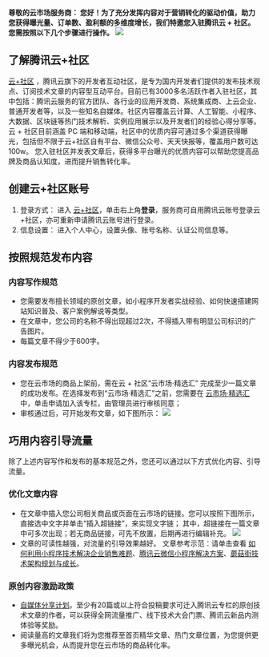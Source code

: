 **尊敬的云市场服务商：
您好！为了充分发挥内容对于营销转化的驱动价值，助力您获得曝光量、订单数、盈利额的多维度增长，我们特邀您入驻腾讯云 + 社区。您需按照以下几个步骤进行操作。**
![](https://main.qcloudimg.com/raw/cc35e99de959a87a8e3fc8e314e8591e.png)


## 了解腾讯云+社区
[云+社区](https://cloud.tencent.com/developer/) ，腾讯云旗下的开发者互动社区，是专为国内开发者们提供的发布技术观点、订阅技术文章的内容型互动平台。目前已有3000多名活跃作者入驻社区，其中包括：腾讯云服务的官方团队、各行业的应用开发商、系统集成商、上云企业、普通开发者等，以及一些知名自媒体。社区内容覆盖云计算、人工智能、小程序、大数据、区块链等热门技术解析、实例应用展示以及开发者们的经验心得分享等。
云 + 社区目前涵盖 PC 端和移动端，社区中的优质内容可通过多个渠道获得曝光，包括但不限于云+社区自有平台、微信公众号、天天快报等，覆盖用户数可达100w。
您入驻社区并发表文章后，获得多平台曝光的优质内容可以帮助您提高品牌及商品认知度，进而提升销售转化率。

## 创建云+社区账号
1. 登录方式： 进入 [云+社区](https://cloud.tencent.com/developer/)，单击右上角**登录**，服务商可自用腾讯云账号登录云+社区，亦可重新申请腾讯云账号进行登录。
2. 信息设置： 进入个人中心，设置头像、账号名称、认证公司信息等。


 

## 按照规范发布内容
### 内容写作规范
- 您需要发布擅长领域的原创文章，如小程序开发者实战经验、如何快速搭建网站知识普及、客户案例解说等类型。
- 在文章中，您公司的名称不得出现超过2次，不得插入带有明显公司标识的广告图片。
- 每篇文章不得少于600字。

### 内容发布规范
- 您在云市场的商品上架前，需在云 + 社区“云市场·精选汇” 完成至少一篇文章的成功发布。在选择发布到“云市场·精选汇”之前，您需要在 [云市场·精选汇](https://cloud.tencent.com/developer/column/2682) 中，单击申请加入该专栏，由管理员进行审核同意；
- 审核通过后，可开始发布文章，如下图所示：
![](https://main.qcloudimg.com/raw/6cbdda2c66dfdcf871f04377c0e35297.png)
 

## 巧用内容引导流量
除了上述内容写作和发布的基本规范之外，您还可以通过以下方式优化内容、引导流量。

### 优化文章内容
- 在文章中插入您公司相关商品或页面在云市场的链接。您可以按照下图所示，直接选中文字并单击“插入超链接”，来实现文字链；  其中，超链接在一篇文章中可多次出现；若无商品链接，可先不放置，后期再进行编辑补充。
![](https://main.qcloudimg.com/raw/22529e9e1da88a94966263d3297f7077.png)
- 文章的可读性越强，对流量的引导效果越好。
文章参考示范：请单击查看 [如何利用小程序技术解决企业销售难题](https://cloud.tencent.com/developer/article/1084910)、[腾讯云微信小程序解决方案](https://cloud.tencent.com/developer/article/1084417)、[蘑菇街技术架构规划与成长](https://cloud.tencent.com/developer/article/1023435)。


### 原创内容激励政策
- [自媒体分享计划](https://cloud.tencent.com/developer/support-plan)。至少有20篇或以上符合投稿要求可迁入腾讯云专栏的原创技术文章的作者，可以获得全网流量推广、线下技术大会门票、腾讯云新品内测体验等奖励。
- 阅读量高的文章我们将为您推荐至首页精华文章、热门文章位置，为您提供更多曝光机会，从而提升您在云市场的商品转化率。
